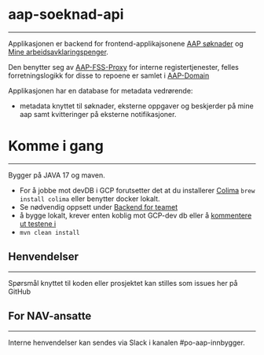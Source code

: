 # aap-soeknad-api
___

Applikasjonen er backend for frontend-applikajsonene [ AAP søknader](https://github.com/navikt/aap-soknad) og [Mine arbeidsavklaringspenger](https://github.com/navikt/aap-innsyn).

Den benytter seg av [AAP-FSS-Proxy](https://github.com/navikt/aap-fss-proxy) for interne registertjenester, felles forretningslogikk for disse to repoene er samlet i  [AAP-Domain](https://github.com/navikt/aap-domain)

Applikasjonen har en database for metadata vedrørende:
- metadata knyttet til søknader, eksterne oppgaver og beskjerder på mine aap samt kvitteringer på eksterne notifikasjoner.

# Komme i gang
___

Bygger på JAVA 17 og maven. 
- For å jobbe mot devDB i GCP forutsetter det at du installerer [Colima](https://github.com/abiosoft/colima) `brew install colima` eller benytter docker lokalt.
- Se nødvendig oppsett under [Backend for teamet](https://aap-team-innbygger.intern.nav.no/docs/Komme%20i%20gang/komme-i-gang-med-utvikling)
- å bygge lokalt, krever enten koblig mot GCP-dev db eller å [kommentere ut testene i](src/test/kotlin/no/nav/aap/api/søknad/SøknadDBTest.kt)
- `mvn clean install`


## Henvendelser
___

Spørsmål knyttet til koden eller prosjektet kan stilles som issues her på GitHub

## For NAV-ansatte
___

Interne henvendelser kan sendes via Slack i kanalen #po-aap-innbygger.


